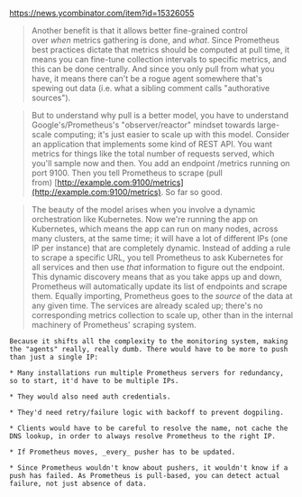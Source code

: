 https://news.ycombinator.com/item?id=15326055

> Another benefit is that it allows better fine-grained control over _when_ metrics gathering is done, and _what_. Since Prometheus best practices dictate that metrics should be computed at pull time, it means you can fine-tune collection intervals to specific metrics, and this can be done centrally. And since you only pull from what you have, it means there can't be a rogue agent somewhere that's spewing out data (i.e. what a sibling comment calls "authorative sources").

> But to understand why pull is a better model, you have to understand Google's/Prometheus's "observer/reactor" mindset towards large-scale computing; it's just easier to scale up with this model. Consider an application that implements some kind of REST API. You want metrics for things like the total number of requests served, which you'll sample now and then. You add an endpoint /metrics running on port 9100. Then you tell Prometheus to scrape (pull from) [http://example.com:9100/metrics](http://example.com:9100/metrics). So far so good.

> The beauty of the model arises when you involve a dynamic orchestration like Kubernetes. Now we're running the app on Kubernetes, which means the app can run on many nodes, across many clusters, at the same time; it will have a lot of different IPs (one IP per instance) that are completely dynamic. Instead of adding a rule to scrape a specific URL, you tell Prometheus to ask Kubernetes for all services and then use _that_ information to figure out the endpoint. This dynamic discovery means that as you take apps up and down, Prometheus will automatically update its list of endpoints and scrape them. Equally importing, Prometheus goes to the _source_ of the data at any given time. The services are already scaled up; there's no corresponding metrics collection to scale up, other than in the internal machinery of Prometheus' scraping system.


```
Because it shifts all the complexity to the monitoring system, making the "agents" really, really dumb. There would have to be more to push than just a single IP:

* Many installations run multiple Prometheus servers for redundancy, so to start, it'd have to be multiple IPs.

* They would also need auth credentials.

* They'd need retry/failure logic with backoff to prevent dogpiling.

* Clients would have to be careful to resolve the name, not cache the DNS lookup, in order to always resolve Prometheus to the right IP.

* If Prometheus moves, _every_ pusher has to be updated.

* Since Prometheus wouldn't know about pushers, it wouldn't know if a push has failed. As Prometheus is pull-based, you can detect actual failure, not just absence of data.
```